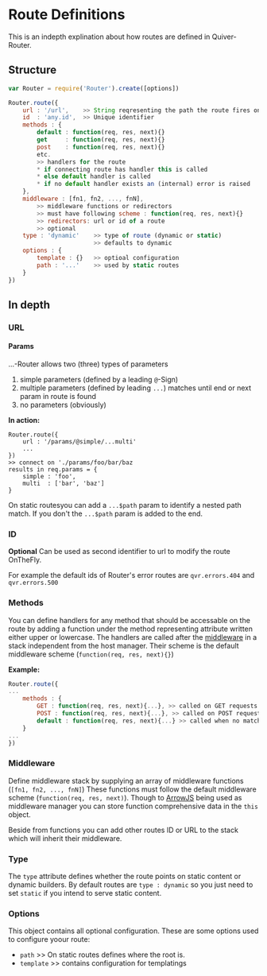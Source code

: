 # Route Definitions

This is an indepth explination about how routes are defined in Quiver-Router.

## Structure
```javascript
var Router = require('Router').create([options])

Router.route({
	url : '/url',    >> String reqresenting the path the route fires on
	id  : 'any.id',  >> Unique identifier
	methods : {
		default : function(req, res, next){}
		get 	: function(req, res, next){}
		post	: function(req, res, next){}
		etc.
		>> handlers for the route
		* if connecting route has handler this is called
		* else default handler is called
		* if no default handler exists an (internal) error is raised
	},
	middleware : [fn1, fn2, ..., fnN],
		>> middleware functions or redirectors
		>> must have following scheme : function(req, res, next){}
		>> redirectors: url or id of a route
		>> optional
	type : 'dynamic'    >> type of route (dynamic or static)
	                    >> defaults to dynamic
	options : {
		template : {}   >> optioal configuration
		path : '...'    >> used by static routes
	}
})
```

## In depth
### URL

#### Params
...-Router allows two (three) types of parameters
1. simple parameters (defined by a leading `@`-Sign)
2. multiple parameters (defined by leading `...`)
	matches until end or next param in route is found
3. no parameters (obviously)

**In action:**

```javasript
Router.route({
	url : '/params/@simple/...multi'
	...
})
>> connect on './params/foo/bar/baz
results in req.params = {
	simple : 'foo',
	multi  : ['bar', 'baz']
}
```

On static routesyou can add a `...$path` param to identify a nested path match.
If you don't  the `...$path` param is added to the end.

### ID
**Optional**
Can be used as second identifier to url to modify the route OnTheFly.

For example the default ids of Router's error routes are `qvr.errors.404` and `qvr.errors.500`

### Methods
You can define handlers for any method that should be accessable on the route by adding a function under the method representing attribute written either upper or lowercase.
The handlers are called after the [middleware](./routedef.md#middleware) in a stack independent from the host manager.
Their scheme is the default middleware scheme (`function(req, res, next){}`)

**Example:**
```javascript
Router.route({
...
	methods : {
		GET : function(req, res, next){...}, >> called on GET requests
		POST : function(req, res, next){...}, >> called on POST requests
		default : function(req, res, next){...} >> called when no matching handler is present
	}
...
})
```

### Middleware
Define middleware stack by supplying an array of middleware functions (`[fn1, fn2, ..., fnN]`)
These functions must follow the default middleware scheme (`function(req, res, next)`).
Though to [ArrowJS](https://github.com/yangodev/ArrowJS) being used as middleware manager you can store function comprehensive data in the `this` object.

Beside from functions you can add other routes ID or URL to the stack which will inherit their middleware.


### Type
The `type` attribute defines whether the route points on static content or dynamic builders.
By default routes are `type : dynamic` so you just need to set `static` if you intend to serve static content.


### Options
This object contains all optional configuration.
These are some options used to configure yoour route:
+ `path` >> On static routes defines where the root is.
+ `template` >> contains configuration for templatings






